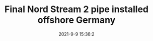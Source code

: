 ---
"title": "Final Nord Stream 2 pipe installed offshore Germany"
"date": "2021-9-9 15:36:2"
"feed_name": "OFFSHOREMAG"
"feed_website": "https://www.offshore-mag.com/"
"feed_rss": "https://www.offshore-mag.com/__rss/website-scheduled-content.xml?input=%7B%22sectionAlias%22%3A%22home%22%7D"
"link": "https://www.offshore-mag.com/pipelines/article/14210038/final-nord-stream-2-pipe-installed-offshore-germany"
"file": "_posts/2021-1-1-b87a9026d99887721a82c484bb73f96f93f6ac21.md"
"accident": "0"
"drilling": "0"
---